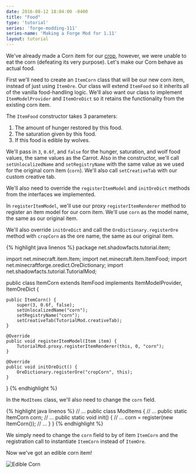 ```yaml
---
date: 2016-08-12 18:04:00 -0400
title: "Food"
type: 'tutorial'
series: 'forge-modding-111'
series-name: 'Making a Forge Mod for 1.11'
layout: tutorial
---
```


We've already made a Corn item for our [crop](/tutorials/forge-modding-1102/crops/), however, we were unable to eat the corn (defeating its very purpose). Let's make our Corn behave as actual food.

First we'll need to create an `ItemCorn` class that will be our new corn item, instead of just using `ItemOre`. Our class will extend `ItemFood` so it inherits all of the vanilla food-handling logic. We'll also want our class to implement `ItemModelProvider` and `ItemOreDict` so it retains the functionality from the existing corn item.

The `ItemFood` constructor takes 3 parameters:

1. The amount of hunger restored by this food.
2. The saturation given by this food.
3. If this food is edible by wolves.

We'll pass in `3`, `0.6f`, and `false` for the hunger, saturation, and wolf food values, the same values as the Carrot. Also in the constructor, we'll call `setUnlocalizedName` and `setRegistryName` with the same value as we used for the original corn item (`corn`). We'll also call `setCreativeTab` with our custom creative tab.

We'll also need to override the `registerItemModel` and `initOreDict` methods from the interfaces we implemented.

In `registerItemModel`, we'll use our proxy `registerItemRenderer` method to register an item model for our corn item. We'll use `corn` as the model name, the same as our original item.

We'll also override `initOreDict` and call the `OreDictionary.registerOre` method with `cropCorn` as the ore name, the same as our original item.

{% highlight java linenos %}
package net.shadowfacts.tutorial.item;

import net.minecraft.item.Item;
import net.minecraft.item.ItemFood;
import net.minecraftforge.oredict.OreDictionary;
import net.shadowfacts.tutorial.TutorialMod;

public class ItemCorn extends ItemFood implements ItemModelProvider, ItemOreDict {

	public ItemCorn() {
		super(3, 0.6f, false);
		setUnlocalizedName("corn");
		setRegistryName("corn");
		setCreativeTab(TutorialMod.creativeTab);
	}

	@Override
	public void registerItemModel(Item item) {
		TutorialMod.proxy.registerItemRenderer(this, 0, "corn");
	}

	@Override
	public void initOreDict() {
		OreDictionary.registerOre("cropCorn", this);
	}

}
{% endhighlight %}

In the `ModItems` class, we'll also need to change the `corn` field.

{% highlight java linenos %}
// ...
public class ModItems {
	// ...
	public static ItemCorn corn;
	// ...
	public static void init() {
		// ...
		corn = register(new ItemCorn());
		// ...
	}
}
{% endhighlight %}

We simply need to change the `corn` field to by of item `ItemCorn` and the registration call to instantiate `ItemCorn` instead of `ItemOre`.

Now we've got an edible corn item!

![Edible Corn](http://i.imgur.com/aT5BZ5x.png)